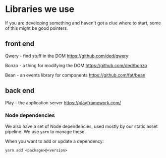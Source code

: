 # Libraries we use
If you are developing something and haven't got a clue where to start, some of this might be good pointers.
## front end
Qwery - find stuff in the DOM
https://github.com/ded/qwery

Bonzo - a thing for modifying the DOM
https://github.com/ded/bonzo

Bean - an events library for components
https://github.com/fat/bean

## back end
Play - the application server
https://playframework.com/

### Node dependencies
We also have a set of Node dependencies, used mostly by our static asset pipeline. We use `yarn` to manage these.

When you want to add or update a dependency:

```
yarn add <package>@<version>
```
